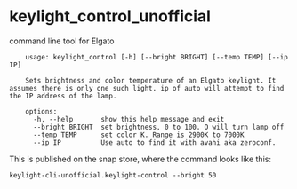 # keylight_control_unofficial

command line tool for Elgato

```
    usage: keylight_control [-h] [--bright BRIGHT] [--temp TEMP] [--ip IP]

    Sets brightness and color temperature of an Elgato keylight. It assumes there is only one such light. ip of auto will attempt to find the IP address of the lamp.

    options:
      -h, --help       show this help message and exit
      --bright BRIGHT  set brightness, 0 to 100. O will turn lamp off
      --temp TEMP      set color K. Range is 2900K to 7000K
      --ip IP          Use auto to find it with avahi aka zeroconf.
```

  This is published on the snap store, where the command looks like this:

  `keylight-cli-unofficial.keylight-control --bright 50`